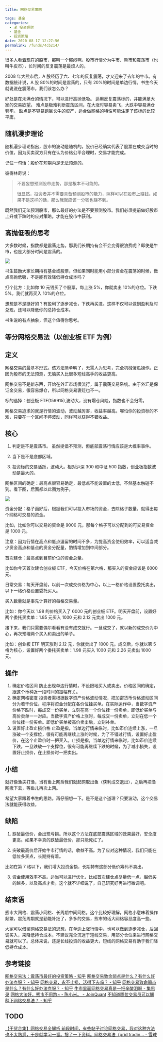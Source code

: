 ```yaml
---
title: 网格交易策略

tags: 基金
categories: 
  - 💰 投资理财
  - 基金
  - 投资策略
date: 2020-08-17 12:27:56
permalink: /funds/4cb214/
---
```

很多人看着现在的股市，那叫一个郁闷啊。股市行情分为牛市、熊市和震荡市（也叫牛皮市），长时间的反复震荡是最烦人的。

2008 年大熊市后，A 股经历了六、七年的反复震荡，才又迎来了去年的牛市。有数据统计说，A 股 80%的时间是震荡的，只有 20%的时间是单边行情。书生今天就说说在震荡市，我们该怎么办？

好处是在未满仓的情况下，可以进行高抛低吸。
适用反复震荡标的，并能满足大家的交易欲望。
难点是极难判断震荡区间，在大涨时容易卖飞，大跌中容易满仓套牢。
缺点是不容易跑赢长牛的资产，适合做网格的特性可能注定了该标的比较平庸。

## 随机漫步理论

随机漫步理论指出，股市的波动是随机的。股价已经确实代表了股票在成交当时的价值，因为买卖双方只有在认为价格公平合理时，交易才能完成。

记住一句话：股价在短期内是无法预测的。

彼得林奇说：

> 不要妄想预测股市走势，那是根本不可能的。
> 
> 很显然，投资者并不需要具备预测股市的能力，照样可以在股市上赚钱，如果不是这样的话，那么我就应该一分钱也赚不到。

既然我们无法预测股市，那么最好的办法是不要预测股市。我们必须提前做好股市上升或下跌时的应对策略，才能在股市中获利。

## 高抛低吸的思考

大多数时候，指数都是震荡走势。那我们长期持有会不会变得很浪费呢？即使是牛市，也是大部分时间是震荡的。

![](https://pic3.zhimg.com/80/90fcebc6e1c2620c0954ff7ca9be904f_720w.jpg)

书生鼓励大家长期持有基金或股票，但如果同时能用小部分资金在震荡的时候，做点高抛低吸，不是能有效降低持仓成本吗？

打个比方：比如你 10 元钱买了个股票，每上涨 5%，你就卖出 10%的仓位。下跌 5%，我们就再买入 10%的仓位。

想想是不是挺好的？有盈利了逐步减仓，下跌再买进。这样不仅可以做到盈利及时兑现，还可以降低你的总持仓成本。

书生说的有点抽象，但这个值得你思考。

## 等分网格交易法（以创业板 ETF 为例）

## 定义
网格交易的最基本形式。该方法简单明了，无需人为思考，完全机械傻瓜操作。正因为股市的无法预测，无脑买入比很多短线高手的收益更高。

网格交易不是新东西，开始在外汇市场很流行，属于震荡交易系统。由于外汇是保证金交易，很容易爆仓，所以网格交易褒贬也不一。

标的选择：创业板 ETF(159915),波动大，没有爆仓风险，指数也不会归零。

网格交易追求的就是行情的波动，波动越厉害，收益率越高。哪怕你的投资标的不涨，只要在一个区间不停波动，同样可以获得不错收益。

## 核心

1. 判定是不是震荡市。 虽然提倡不预测，但底部震荡行情应该是大概率事件。

2. 当下是不是底部区域。 

3. 投资标的交易活跃，波动大。相对沪深 300 和中证 500 指数，创业板指数波动是最大的。

网格区间的确定：最高点很容易确定，最低点不能设置的太低，不然基本触碰不到。看下图，后面都以此图为例子。

![](https://pic1.zhimg.com/80/4f25a5752962c8e3c69e4aafa2a2706a_720w.jpg)

资金分配：格子画好后，根据我们可以投入市场的资金，去除格子数量，就得出每个网格可交易的资金。

比如，比如你可以交易的资金是 9000 元，那每个格子可以分配到的可交易资金是 1000 元。

注意：因为行情在高点和低点逗留的时间不多，为提高资金使用效率，可以适当减少资金高点和低点的资金分配量，酌情增加到中间部分。

首次建仓：最高点到目前价位的资金总量。

比如你今天首次建仓创业板 ETF，今天价格在第六格，那买入的资金应该是 6000 元。

日常交易：每天开盘前，以前一次成交价格为中心，以上一格价格设置委托卖出，以下一格价格设置委托买入。

买入数量就是事先计算好的每格交易量。

比如：你今天以 1.98 的价格买入了 6000 元的创业板 ETF。明天开盘前，设置好两个委托买卖单：1.85 元买入 1000 元和 2.12 元卖出 1000 元。

接下来，我们只需要偶尔看看有没有成交就行。一旦成交了，就以新的成交价为中心，再次预埋两个买入和卖出的单子。

比如：创业板 ETF 明天涨到 2.12 元，你就卖出了 1000 元。成交后，你就以第 5 格为核心，设置好两个委托买卖单：1.98 元买入 1000 元和 2.26 元卖出 1000 元。

## 操作

1. 确定价格区间
防止出现单边行情时，不设限地买入或卖出。价格区间的确定，跟这个币种近一段时间的振幅有关。
2. 确定网格密度
投资者需根据数字资产价格波动情况，把加密货币价格波动区间分为若干价位，程序将资金分配在各价位挂买单。在实际运作中，当数字资产价格下跌时，每成交一份买单，立刻在高一个价位挂一份卖单，即低价买单与高价卖单一一对应。当数字资产价格上涨时，每成交一份卖单，立刻在低一个价位挂一份买单。即低价买单被高价卖出后，立刻补单。
3. 设置好止盈止损价格
止盈是指，当单边行情来临时，比如币价连续上涨，一旦涨破一个支撑位，很有可能再继续上涨的时候，为了不错过行情，设置好止盈价，在这个止盈价时一把买入。止损是指，当单边行情来临时，比如币价连续下跌，一旦跌破一个支撑位，很有可能再继续下跌的时候，为了减小损失，设置好止损价，在止损价时一把卖出。

## 小结

就好像渔夫打渔，当有鱼上网后我们就起网取出鱼（获利成交退出），之后再把渔网撒下去，等鱼儿再次上网。

希望大家跟着书生的思路，再仔细想一下。是不是这个道理？只要波动，这个交易法就能获得收益。

## 缺陷

1. 跌破最低价，会出现亏损。所以这个方法在底部震荡区域的效果最好，安全度更高。如果不幸真的跌破最低价，那只能死扛了。

2. 突破最高价后开始牛市行情的话，收益不高。为了应对这种情况，我们只能在低位多买点，长期持有着。

比如在第 7 格以下，我们增大投资金额，长期持有这部分低价筹码不卖出。

3. 资金使用效率不高。适当可以进行优化，比如首次建仓点尽量低一点，越低买的越多，以及高点才卖。这个就不详细说了，自己研究好再进行微调吧。

## 结束语

熊市大网格、震荡小网格、长周期中间网格。这个比较好理解，网格小意味着操作频繁，震荡周期就是勤能补拙了，多多的交易，熊市的话大网格容忍度高一些。

大家可以借鉴网格交易法的思想，在单边上涨行情中，也可以做到逐步减仓，后回调买入，来降低持仓成本。不建议完全沉迷于短线交易，用部分仓位来进行网格交易就可以了。总体来说，还是长线投资的收益更大，短线的网格交易有助于我们降低持仓成本。

## 参考链接

[网格交易法：震荡市最好的投资策略 - 知乎](https://zhuanlan.zhihu.com/p/21839892)
[网格交易致命弱点是什么？有什么好办法克服？ - 知乎](https://www.zhihu.com/question/41829464)
[网格交易，永不止损，活得下去吗？ - 知乎](https://www.zhihu.com/question/40653581)
[网格交易致命弱点是什么？有什么好办法克服？ - 知乎](https://www.zhihu.com/question/41829464)
[牛市里面网格交易真是一把辛酸泪啊 - 集思录](https://www.jisilu.cn/question/307936)
[网格大法好，熊市不用跑~ - 陈小米。 - JoinQuant](https://www.joinquant.com/view/community/detail/bfe69d7413a816937eb9f6e118df2bda)
[不知道哪位交易员可以解释下网格交易法？ - 知乎](https://www.zhihu.com/question/39851961)

## TODO
[【干货合集】网格交易全解析 前段时间，有些帖子讨论网格交易，我对这种方法也不太熟悉，于是就学习一番。搜了一下资料。网格交易法（grid tradin... - 雪球](https://xueqiu.com/4649792187/59634344)